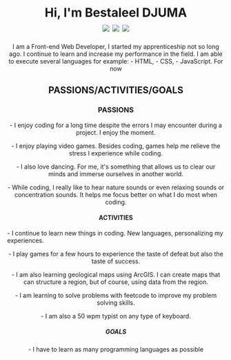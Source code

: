 <h1 align="center">Hi, I'm Bestaleel DJUMA
<div align="center>
  <h1 align="center">
    <img src="https://img.shields.io/badge/html5-%23E34F26.svg?style=for-the-badge&logo=html5&logoColor=white"/>
    <img src="https://img.shields.io/badge/css3-%231572B6.svg?style=for-the-badge&logo=css3&logoColor=white"/>
    <img src="https://img.shields.io/badge/javascript-%23323330.svg?style=for-the-badge&logo=javascript&logoColor=%23F7DF1E"/>
  </h1>
  <p align="center">
    I am a Front-end Web Developer, I started my apprenticeship not so long ago. I continue to learn and increase my performance in the field. I am able to execute several languages ​​for example:
    - HTML, 
    - CSS, 
    - JavaScript.
    For now
  </p>
</div>
<h2 align="center">PASSIONS/ACTIVITIES/GOALS</h2>
<h3 align="center">PASSIONS</h3>
<p align="center">- I enjoy coding for a long time despite the errors I may encounter during a project. I enjoy the moment.</p>
<p align="center">- I enjoy playing video games. Besides coding, games help me relieve the stress I experience while coding.</p>
<p align="center">- I also love dancing. For me, it's something that allows us to clear our minds and immerse ourselves in another world.</p>
<p align="center">- While coding, I really like to hear nature sounds or even relaxing sounds or concentration sounds. It helps me focus better on what I do most when coding.</p>
<h4 align="center">ACTIVITIES</h4>
<p align=""center">- I continue to learn new things in coding. New languages, personalizing my experiences.</p>
<p align="center">- I play games for a few hours to experience the taste of defeat but also the taste of success.</p>
<p align="center">- I am also learning geological maps using ArcGIS. I can create maps that can structure a region, but of course, using data from the region.</p>
<p align="center">- I am learning to solve problems with feetcode to improve my problem solving skills.</p>
<p align="center">- I am also a 50 wpm typist on any type of keyboard.</p>
<h5 align="center">GOALS</h5>
<p align="center">- I have to learn as many programming languages ​​as possible</p>
